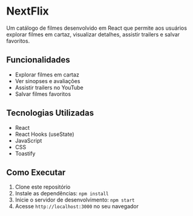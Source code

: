 # NextFlix

Um catálogo de filmes desenvolvido em React que permite aos usuários explorar filmes em cartaz, visualizar detalhes, assistir trailers e salvar favoritos.

## Funcionalidades

- Explorar filmes em cartaz
- Ver sinopses e avaliações
- Assistir trailers no YouTube
- Salvar filmes favoritos

## Tecnologias Utilizadas

- React
- React Hooks (useState)
- JavaScript
- CSS
- Toastify 

## Como Executar

1. Clone este repositório
2. Instale as dependências: `npm install`
3. Inicie o servidor de desenvolvimento: `npm start`
4. Acesse `http://localhost:3000` no seu navegador
